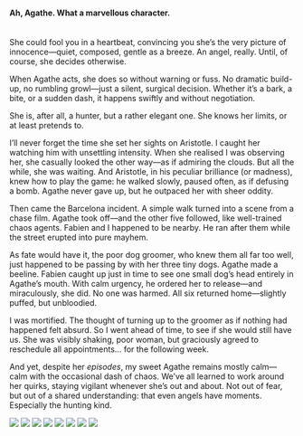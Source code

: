 <h4>Ah, Agathe. What a marvellous character.</h4>
<br/>
She could fool you in a heartbeat, convincing you she’s the very picture of innocence—quiet, composed, gentle as a breeze. An angel, really. Until, of course, she decides otherwise.

When Agathe acts, she does so without warning or fuss. No dramatic build-up, no rumbling growl—just a silent, surgical decision. Whether it’s a bark, a bite, or a sudden dash, it happens swiftly and without negotiation.

She is, after all, a hunter, but a rather elegant one. She knows her limits, or at least pretends to.

I’ll never forget the time she set her sights on Aristotle. I caught her watching him with unsettling intensity. When she realised I was observing her, she casually looked the other way—as if admiring the clouds. But all the while, she was waiting. And Aristotle, in his peculiar brilliance (or madness), knew how to play the game: he walked slowly, paused often, as if defusing a bomb. Agathe never gave up, but he outpaced her with sheer oddity.

Then came the Barcelona incident. A simple walk turned into a scene from a chase film. Agathe took off—and the other five followed, like well-trained chaos agents. Fabien and I happened to be nearby. He ran after them while the street erupted into pure mayhem.

As fate would have it, the poor dog groomer, who knew them all far too well, just happened to be passing by with her three tiny dogs. Agathe made a beeline. Fabien caught up just in time to see one small dog’s head entirely in Agathe’s mouth. With calm urgency, he ordered her to release—and miraculously, she did. No one was harmed. All six returned home—slightly puffed, but unbloodied.

I was mortified. The thought of turning up to the groomer as if nothing had happened felt absurd. So I went ahead of time, to see if she would still have us. She was visibly shaking, poor woman, but graciously agreed to reschedule all appointments… for the following week.

And yet, despite her _episodes_, my sweet Agathe remains mostly calm—calm with the occasional dash of chaos. We’ve all learned to work around her quirks, staying vigilant whenever she’s out and about. Not out of fear, but out of a shared understanding: that even angels have moments. Especially the hunting kind.

![](96.jpg)
![](97.jpg)
![](98.JPG)
![](99.JPG)
![](100.JPG)
![](101.JPG)
![](102.JPG)
![](103.JPG)
<p></p>
